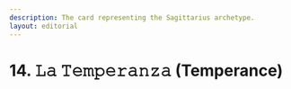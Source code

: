 ```yaml
---
description: The card representing the Sagittarius archetype.
layout: editorial
---
```


# 14. 𝙻𝚊 𝚃𝚎𝚖𝚙𝚎𝚛𝚊𝚗𝚣𝚊 (Temperance)

_<mark style="color:purple;"></mark>_
